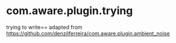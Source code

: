 # com.aware.plugin.trying
trying to write==
adapted from https://github.com/denzilferreira/com.aware.plugin.ambient_noise
